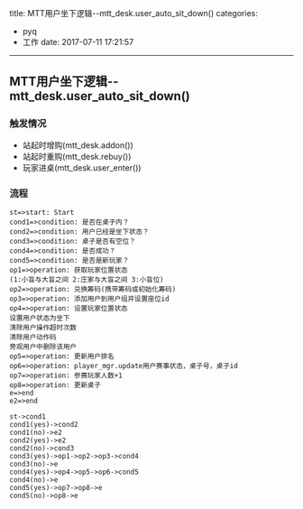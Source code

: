title: MTT用户坐下逻辑--mtt_desk.user_auto_sit_down()
categories:
  - pyq
  - 工作
date: 2017-07-11 17:21:57
---

## MTT用户坐下逻辑--mtt_desk.user_auto_sit_down()

### 触发情况
* 站起时增购(mtt_desk.addon())
* 站起时重购(mtt_desk.rebuy())
* 玩家进桌(mtt_desk.user_enter())

<!-- more -->

### 流程

```flow
st=>start: Start
cond1=>condition: 是否在桌子内？
cond2=>condition: 用户已经是坐下状态？
cond3=>condition: 桌子是否有空位？
cond4=>condition: 是否成功？
cond5=>condition: 是否是新玩家？
op1=>operation: 获取玩家位置状态
(1:小盲与大盲之间 2:庄家与大盲之间 3:小盲位)
op2=>operation: 兑换筹码(携带筹码或初始化筹码)
op3=>operation: 添加用户到用户组并设置座位id
op4=>operation: 设置玩家位置状态
设置用户状态为坐下
清除用户操作超时次数
清除用户动作码
旁观用户中删除该用户
op5=>operation: 更新用户排名
op6=>operation: player_mgr.update用户赛事状态，桌子号，桌子id
op7=>operation: 参赛玩家人数+1
op8=>operation: 更新桌子
e=>end
e2=>end

st->cond1
cond1(yes)->cond2
cond1(no)->e2
cond2(yes)->e2
cond2(no)->cond3
cond3(yes)->op1->op2->op3->cond4
cond3(no)->e
cond4(yes)->op4->op5->op6->cond5
cond4(no)->e
cond5(yes)->op7->op8->e
cond5(no)->op8->e
```